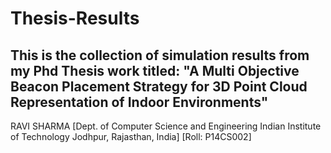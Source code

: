 # Thesis-Results
This is the collection of simulation results from my Phd Thesis work titled: "A Multi Objective Beacon Placement Strategy for 3D Point Cloud Representation of Indoor Environments"
----
RAVI SHARMA
[Dept. of Computer Science and Engineering
Indian Institute of Technology Jodhpur, Rajasthan, India]
[Roll: P14CS002]
